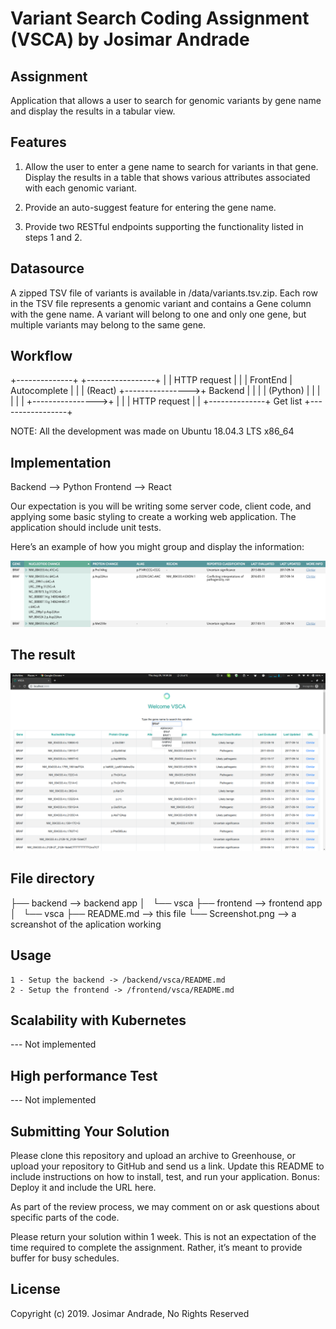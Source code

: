 # Variant Search Coding Assignment (VSCA) by Josimar Andrade

## Assignment

Application that allows a user to search for genomic variants by gene name and display the results in a tabular view.

## Features

1. Allow the user to enter a gene name to search for variants in that gene. Display the results in a table that shows various attributes associated with each genomic variant.

2. Provide an auto-suggest feature for entering the gene name.

3. Provide two RESTful endpoints supporting the functionality listed in steps 1 and 2.


## Datasource

A zipped TSV file of variants is available in /data/variants.tsv.zip. Each row in the TSV file represents a genomic variant and contains a Gene column with the gene name. A variant will belong to one and only one gene, but multiple variants may belong to the same gene.



## Workflow

+--------------+                 +-----------------+
|              |   HTTP request  |                 |
|  FrontEnd    |   Autocomplete  |                 |
|   (React)    +---------------->+     Backend     |
|              |                 |    (Python)     |
|              |                 |                 |
|              +---------------->+                 |
|              |   HTTP request  |                 |
+--------------+   Get list      +-----------------+


NOTE: All the development was made on Ubuntu 18.04.3 LTS x86_64

## Implementation

Backend     --> Python
Frontend    --> React

Our expectation is you will be writing some server code, client code, and applying some basic styling to create a working web application. The application should include unit tests.

Here’s an example of how you might group and display the information:

![variants table example](./example_table.png)

## The result

![the result](./Screenshot.png)

## File directory

├── backend        --> backend app
│   └── vsca
├── frontend        --> frontend app
│   └── vsca
├── README.md        --> this file
└── Screenshot.png    --> a screanshot of the aplication working


## Usage

    1 - Setup the backend -> /backend/vsca/README.md
    2 - Setup the frontend -> /frontend/vsca/README.md

## Scalability with Kubernetes

--- Not implemented

## High performance Test

--- Not implemented


## Submitting Your Solution

Please clone this repository and upload an archive to Greenhouse, or upload your repository to GitHub and send us a link. Update this README to include instructions on how to install, test, and run your application. Bonus: Deploy it and include the URL here.

As part of the review process, we may comment on or ask questions about specific parts of the code.

Please return your solution within 1 week. This is not an expectation of the time required to complete the assignment. Rather, it’s meant to provide buffer for busy schedules.

## License
Copyright (c) 2019. Josimar Andrade, No Rights Reserved



